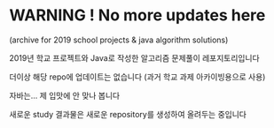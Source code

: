 # WARNING ! No more updates here  
(archive for 2019 school projects & java algorithm solutions)
  
2019년 학교 프로젝트와 Java로 작성한 알고리즘 문제풀이 레포지토리입니다 

더이상 해당 repo에 업데이트는 없습니다 (과거 학교 과제 아카이빙용으로 사용)

자바는... 제 입맛에 안 맞나 봅니다

새로운 study 결과물은 새로운 repository를 생성하여 올려두는 중입니다
